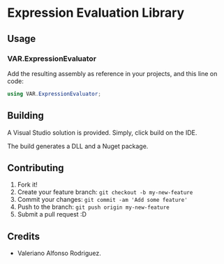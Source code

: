 # Expression Evaluation Library

## Usage

### VAR.ExpressionEvaluator
Add the resulting assembly as reference in your projects, and this line on code:

```csharp
using VAR.ExpressionEvaluator;
```


## Building
A Visual Studio solution is provided. Simply, click build on the IDE.

The build generates a DLL and a Nuget package.

## Contributing
1. Fork it!
2. Create your feature branch: `git checkout -b my-new-feature`
3. Commit your changes: `git commit -am 'Add some feature'`
4. Push to the branch: `git push origin my-new-feature`
5. Submit a pull request :D

## Credits
* Valeriano Alfonso Rodriguez.
